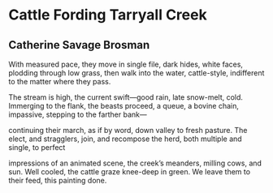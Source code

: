 # Cattle Fording Tarryall Creek
## Catherine Savage Brosman
With measured pace, they move in single file,
dark hides, white faces, plodding through low grass,
then walk into the water, cattle-style,
indifferent to the matter where they pass.

The stream is high, the current swift—good rain,
late snow-melt, cold. Immerging to the flank,
the beasts proceed, a queue, a bovine chain,
impassive, stepping to the farther bank—

continuing their march, as if by word,
down valley to fresh pasture. The elect,
and stragglers, join, and recompose the herd,
both multiple and single, to perfect

impressions of an animated scene,
the creek’s meanders, milling cows, and sun.
Well cooled, the cattle graze knee-deep in green.
We leave them to their feed, this painting done.